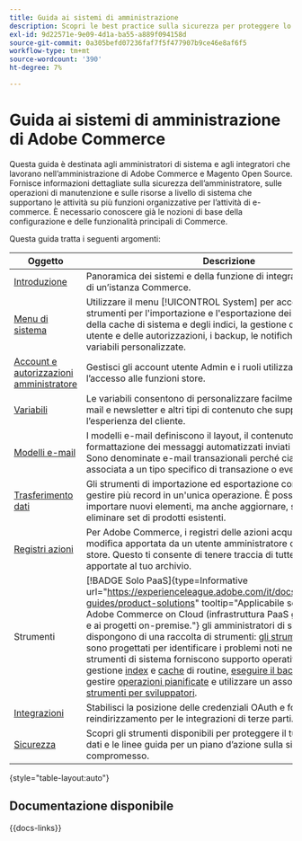 ```yaml
---
title: Guida ai sistemi di amministrazione
description: Scopri le best practice sulla sicurezza per proteggere lo store Commerce e gestire le autorizzazioni, e come importare ed esportare dati, gestire integrazioni ed estensioni e occuparti della manutenzione di routine.
exl-id: 9d22571e-9e09-4d1a-ba55-a889f094158d
source-git-commit: 0a305befd07236faf7f5f477907b9ce46e8af6f5
workflow-type: tm+mt
source-wordcount: '390'
ht-degree: 7%

---
```


# Guida ai sistemi di amministrazione di Adobe Commerce

Questa guida è destinata agli amministratori di sistema e agli integratori che lavorano nell’amministrazione di Adobe Commerce e Magento Open Source. Fornisce informazioni dettagliate sulla sicurezza dell’amministratore, sulle operazioni di manutenzione e sulle risorse a livello di sistema che supportano le attività su più funzioni organizzative per l’attività di e-commerce. È necessario conoscere già le nozioni di base della configurazione e delle funzionalità principali di Commerce.

Questa guida tratta i seguenti argomenti:

| Oggetto | Descrizione |
| ------- | ----------- |
| [Introduzione](introduction.md) | Panoramica dei sistemi e della funzione di integrazione all’interno di un’istanza Commerce. |
| [Menu di sistema](system-menu.md) | Utilizzare il menu [!UICONTROL System] per accedere agli strumenti per l&#39;importazione e l&#39;esportazione dei dati, la gestione della cache di sistema e degli indici, la gestione degli account utente e delle autorizzazioni, i backup, le notifiche di sistema e le variabili personalizzate. |
| [Account e autorizzazioni amministratore](permissions.md) | Gestisci gli account utente Admin e i ruoli utilizzati per concedere l’accesso alle funzioni store. |
| [Variabili](variables-predefined.md) | Le variabili consentono di personalizzare facilmente i modelli di e-mail e newsletter e altri tipi di contenuto che supportano il sito e l’esperienza del cliente. |
| [Modelli e-mail](email-templates.md) | I modelli e-mail definiscono il layout, il contenuto e la formattazione dei messaggi automatizzati inviati dal tuo archivio. Sono denominate e-mail transazionali perché ciascuna di esse è associata a un tipo specifico di transazione o evento. |
| [Trasferimento dati](data-transfer.md) | Gli strumenti di importazione ed esportazione consentono di gestire più record in un&#39;unica operazione. È possibile non solo importare nuovi elementi, ma anche aggiornare, sostituire ed eliminare set di prodotti esistenti. |
| [Registri azioni](action-log.md) | Per Adobe Commerce, i registri delle azioni acquisiscono ogni modifica apportata da un utente amministratore che lavora nel tuo store. Questo ti consente di tenere traccia di tutte le modifiche apportate al tuo archivio. |
| Strumenti | [!BADGE Solo PaaS]{type=Informative url="https://experienceleague.adobe.com/it/docs/commerce/user-guides/product-solutions" tooltip="Applicabile solo ai progetti Adobe Commerce on Cloud (infrastruttura PaaS gestita da Adobe) e ai progetti on-premise."} gli amministratori di sistema dispongono di una raccolta di strumenti: [gli strumenti di supporto](support.md) sono progettati per identificare i problemi noti nel sistema. Gli strumenti di sistema forniscono supporto operativo per eseguire la gestione [index](index-management.md) e [cache](cache-management.md) di routine, [eseguire il backup del sistema](backups.md), gestire [operazioni pianificate](data-scheduled-import-export.md) e utilizzare un assortimento di [strumenti per sviluppatori](developer-tools.md). |
| [Integrazioni](integrations.md) | Stabilisci la posizione delle credenziali OAuth e fornisci gli URL di reindirizzamento per le integrazioni di terze parti. |
| [Sicurezza](security.md) | Scopri gli strumenti disponibili per proteggere il tuo archivio e i tuoi dati e le linee guida per un piano d’azione sulla sicurezza se noti un compromesso. |

{style="table-layout:auto"}

## Documentazione disponibile

{{docs-links}}
